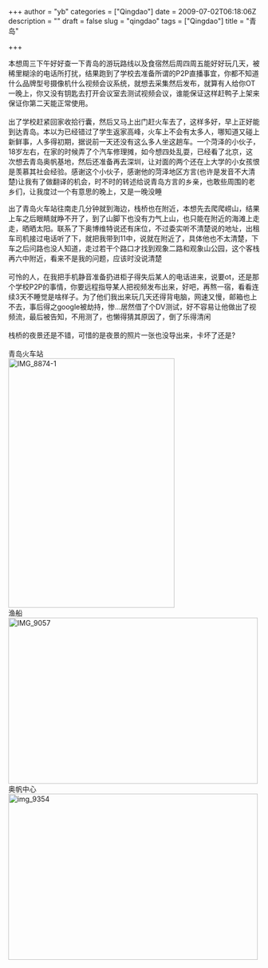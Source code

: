 +++
author = "yb"
categories = ["Qingdao"]
date = 2009-07-02T06:18:06Z
description = ""
draft = false
slug = "qingdao"
tags = ["Qingdao"]
title = "青岛"

+++


本想周三下午好好查一下青岛的游玩路线以及食宿然后周四周五能好好玩几天，被稀里糊涂的电话所打扰，结果跑到了学校去准备所谓的P2P直播事宜，你都不知道什么品牌型号摄像机什么视频会议系统，就想去采集然后发布，就算有人给你OT一晚上，你又没有钥匙去打开会议室去测试视频会议，谁能保证这样赶鸭子上架来保证你第二天能正常使用。<br><br>出了学校赶紧回家收拾行囊，然后又马上出门赶火车去了，这样多好，早上正好能到达青岛。本以为已经错过了学生返家高峰，火车上不会有太多人，哪知道又碰上新鲜事，人多得初期，据说前一天还没有这么多人坐这趟车。一个菏泽的小伙子，18岁左右，在家的时候弄了个汽车修理摊，如今想四处乱耍，已经看了北京，这次想去青岛奥帆基地，然后还准备再去深圳，让对面的两个还在上大学的小女孩恨是羡慕其社会经验。感谢这个小伙子，感谢他的菏泽地区方言(也许是发音不大清楚)让我有了做翻译的机会，时不时的转述给说青岛方言的乡亲，也敢些周围的老乡们，让我度过一个有意思的晚上，又是一晚没睡<br>

<!--more-->
出了青岛火车站往南走几分钟就到海边，栈桥也在附近，本想先去爬爬崂山，结果上车之后眼睛就睁不开了，到了山脚下也没有力气上山，也只能在附近的海滩上走走，晒晒太阳。联系了下奥博维特说还有床位，不过委实听不清楚说的地址，出租车司机接过电话听了下，就把我带到11中，说就在附近了，具体他也不太清楚，下车之后问路也没人知道，走过若干个路口才找到观象二路和观象山公园，这个客栈再六中附近，看来不是我的问题，应该时没说清楚<br><br>可怜的人，在我把手机静音准备扔进柜子得失后某人的电话进来，说要ot，还是那个学校P2P的事情，你要远程指导某人把视频发布出来，好吧，再熬一宿，看看连续3天不睡觉是啥样子。为了他们我出来玩几天还得背电脑，网速又慢，邮箱也上不去，事后得之google被劫持，惨...居然借了个DV测试，好不容易让他做出了视频流，最后被告知，不用测了，也懒得猜其原因了，倒了乐得清闲<br><br>栈桥的夜景还是不错，可惜的是夜景的照片一张也没导出来，卡坏了还是?<br><br>青岛火车站<br><img class="yui-img" src="http://farm3.static.flickr.com/2583/4205794142_6dd92c971f.jpg" alt="IMG_8874-1" height="500" width="333"><br>渔船<br><img class="yui-img" src="http://farm3.static.flickr.com/2586/4205624900_13901da428.jpg" alt="IMG_9057" height="333" width="500"><br>奥帆中心<br><img class="yui-img" src="http://farm5.static.flickr.com/4045/4205631202_2c8fa26d0b.jpg" alt="img_9354" height="333" width="500">

